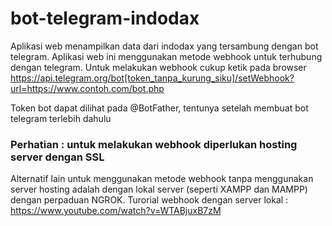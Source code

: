 # bot-telegram-indodax
Aplikasi web menampilkan data dari indodax yang tersambung dengan bot telegram.
Aplikasi web ini menggunakan metode webhook untuk terhubung dengan telegram.
Untuk melakukan webhook cukup ketik pada browser 
https://api.telegram.org/bot[token_tanpa_kurung_siku]/setWebhook?url=https://www.contoh.com/bot.php

Token bot dapat dilihat pada @BotFather, tentunya setelah membuat bot telegram terlebih dahulu
### Perhatian : untuk melakukan webhook diperlukan hosting server dengan SSL

Alternatif lain untuk menggunakan metode webhook tanpa menggunakan server hosting adalah dengan lokal server (seperti XAMPP dan MAMPP) dengan perpaduan NGROK. Turorial webhook dengan server lokal : 
https://www.youtube.com/watch?v=WTABjuxB7zM
